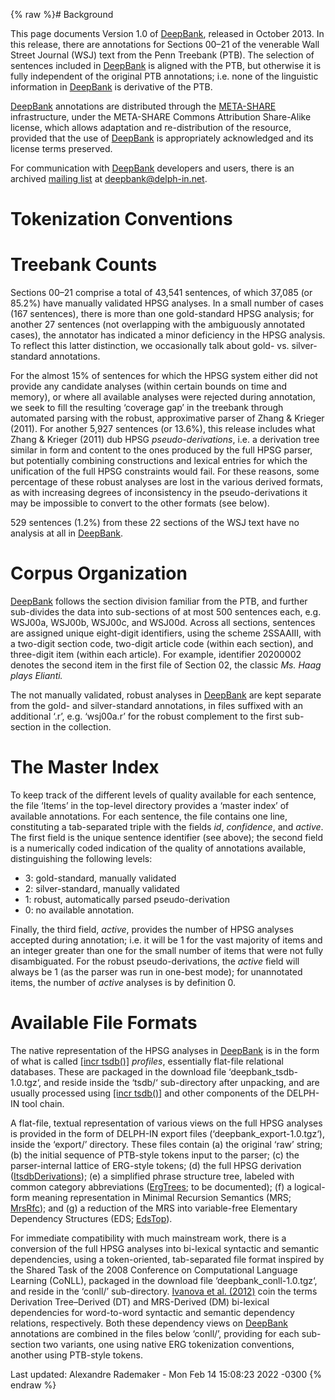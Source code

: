 {% raw %}# Background

This page documents Version 1.0 of [DeepBank](../DeepBank), released in
October 2013. In this release, there are annotations for Sections 00–21
of the venerable Wall Street Journal (WSJ) text from the Penn Treebank
(PTB). The selection of sentences included in [DeepBank](../DeepBank) is
aligned with the PTB, but otherwise it is fully independent of the
original PTB annotations; i.e. none of the linguistic information in
[DeepBank](../DeepBank) is derivative of the PTB.

[DeepBank](../DeepBank) annotations are distributed through the
[META-SHARE](http://www.meta-share.eu/) infrastructure, under the
META-SHARE Commons Attribution Share-Alike license, which allows
adaptation and re-distribution of the resource, provided that the use of
[DeepBank](../DeepBank) is appropriately acknowledged and its license terms
preserved.

For communication with [DeepBank](../DeepBank) developers and users, there
is an archived [mailing
list](http://lists.delph-in.net/archives/deepbank/) at
deepbank@delph-in.net.

# Tokenization Conventions

# Treebank Counts

Sections 00–21 comprise a total of 43,541 sentences, of which 37,085 (or
85.2%) have manually validated HPSG analyses. In a small number of cases
(167 sentences), there is more than one gold-standard HPSG analysis; for
another 27 sentences (not overlapping with the ambiguously annotated
cases), the annotator has indicated a minor deficiency in the HPSG
analysis. To reflect this latter distinction, we occasionally talk about
gold- vs. silver-standard annotations.

For the almost 15% of sentences for which the HPSG system either did not
provide any candidate analyses (within certain bounds on time and
memory), or where all available analyses were rejected during
annotation, we seek to fill the resulting ‘coverage gap’ in the treebank
through automated parsing with the robust, approximative parser of Zhang
& Krieger (2011). For another 5,927 sentences (or 13.6%), this release
includes what Zhang & Krieger (2011) dub HPSG *pseudo-derivations*, i.e.
a derivation tree similar in form and content to the ones produced by
the full HPSG parser, but potentially combining constructions and
lexical entries for which the unification of the full HPSG constraints
would fail. For these reasons, some percentage of these robust analyses
are lost in the various derived formats, as with increasing degrees of
inconsistency in the pseudo-derivations it may be impossible to convert
to the other formats (see below).

529 sentences (1.2%) from these 22 sections of the WSJ text have no
analysis at all in [DeepBank](../DeepBank).

# Corpus Organization

[DeepBank](../DeepBank) follows the section division familiar from the PTB,
and further sub-divides the data into sub-sections of at most 500
sentences each, e.g. WSJ00a, WSJ00b, WSJ00c, and WSJ00d. Across all
sections, sentences are assigned unique eight-digit identifiers, using
the scheme 2SSAAIII, with a two-digit section code, two-digit article
code (within each section), and three-digit item (within each article).
For example, identifier 20200002 denotes the second item in the first
file of Section 02, the classic *Ms. Haag plays Elianti.*

The not manually validated, robust analyses in [DeepBank](../DeepBank) are
kept separate from the gold- and silver-standard annotations, in files
suffixed with an additional ‘.r’, e.g. ‘wsj00a.r’ for the robust
complement to the first sub-section in the collection.

# The Master Index

To keep track of the different levels of quality available for each
sentence, the file ‘Items’ in the top-level directory provides a ‘master
index’ of available annotations. For each sentence, the file contains
one line, constituting a tab-separated triple with the fields *id*,
*confidence*, and *active*. The first field is the unique sentence
identifier (see above); the second field is a numerically coded
indication of the quality of annotations available, distinguishing the
following levels:

- 3: gold-standard, manually validated
- 2: silver-standard, manually validated
- 1: robust, automatically parsed pseudo-derivation
- 0: no available annotation.

Finally, the third field, *active*, provides the number of HPSG analyses
accepted during annotation; i.e. it will be 1 for the vast majority of
items and an integer greater than one for the small number of items that
were not fully disambiguated. For the robust pseudo-derivations, the
*active* field will always be 1 (as the parser was run in one-best
mode); for unannotated items, the number of *active* analyses is by
definition 0.

# Available File Formats

The native representation of the HPSG analyses in [DeepBank](../DeepBank)
is in the form of what is called [\[incr
tsdb()\]](http://www.delph-in.net/itsdb) *profiles*, essentially
flat-file relational databases. These are packaged in the download file
‘deepbank\_tsdb-1.0.tgz‘, and reside inside the ‘tsdb/‘ sub-directory
after unpacking, and are usually processed using [\[incr
tsdb()\]](http://www.delph-in.net/itsdb) and other components of the
DELPH-IN tool chain.

A flat-file, textual representation of various views on the full HPSG
analyses is provided in the form of DELPH-IN export files
(‘deepbank\_export-1.0.tgz‘), inside the ‘export/’ directory. These
files contain (a) the original ‘raw’ string; (b) the initial sequence of
PTB-style tokens input to the parser; (c) the parser-internal lattice of
ERG-style tokens; (d) the full HPSG derivation
([ItsdbDerivations](https://blog.inductorsoftware.com/docsproto/tools/ItsdbDerivations)); (e) a simplified phrase
structure tree, labeled with common category abbreviations
([ErgTrees](/ErgTrees); to be documented); (f) a logical-form meaning
representation in Minimal Recursion Semantics (MRS; [MrsRfc](MrsRfc));
and (g) a reduction of the MRS into variable-free Elementary Dependency
Structures (EDS; [EdsTop](https://blog.inductorsoftware.com/docsproto/tools/EdsTop)).

For immediate compatibility with much mainstream work, there is a
conversion of the full HPSG analyses into bi-lexical syntactic and
semantic dependencies, using a token-oriented, tab-separated file format
inspired by the Shared Task of the 2008 Conference on Computational
Language Learning (CoNLL), packaged in the download file
‘deepbank\_conll-1.0.tgz‘, and reside in the ‘conll/’ sub-directory.
[Ivanova et al. (2012)](http://aclweb.org/anthology/W/W12/W12-3602.pdf)
coin the terms Derivation Tree–Derived (DT) and MRS-Derived (DM)
bi-lexical dependencies for word-to-word syntactic and semantic
dependency relations, respectively. Both these dependency views on
[DeepBank](../DeepBank) annotations are combined in the files below
‘conll/’, providing for each sub-section two variants, one using native
ERG tokenization conventions, another using PTB-style tokens.


Last updated: Alexandre Rademaker - Mon Feb 14 15:08:23 2022 -0300
{% endraw %}